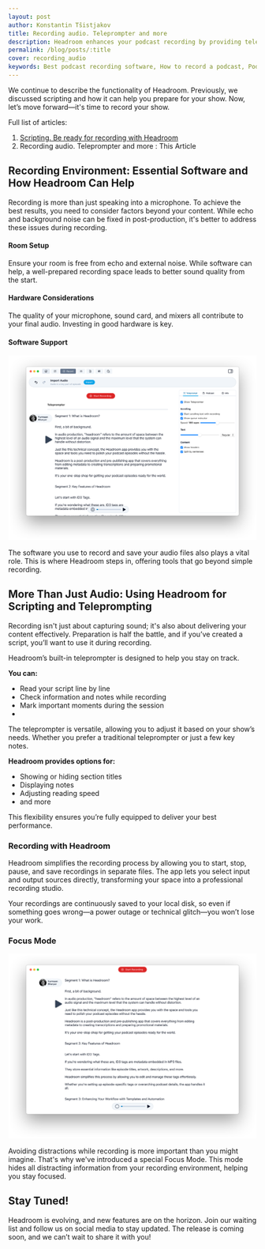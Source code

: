 ```yaml
---
layout: post
author: Konstantin Tšistjakov
title: Recording audio. Teleprompter and more
description: Headroom enhances your podcast recording by providing teleprompter features, flexible recording options, and continuous file-saving to ensure a professional and efficient workflow.
permalink: /blog/posts/:title
cover: recording_audio
keywords: Best podcast recording software, How to record a podcast, Podcasting tips for beginners, Headroom app review, Teleprompter for podcasters, Improve podcast audio quality, Podcast scripting tools, Audio editing software for podcasts, Podcast preparation guide, Efficient podcast workflow
---
```


We continue to describe the functionality of Headroom. Previously, we discussed scripting and how it can help you prepare for your show. Now, let’s move forward—it's time to record your show.

Full list of articles:
1. [Scripting. Be ready for recording with Headroom](/blog/posts/scripting_in_the_headroom)
2. Recording audio. Teleprompter and more : This Article


## Recording Environment: Essential Software and How Headroom Can Help

Recording is more than just speaking into a microphone. To achieve the best results, you need to consider factors beyond your content. While echo and background noise can be fixed in post-production, it's better to address these issues during recording.

#### Room Setup

Ensure your room is free from echo and external noise. While software can help, a well-prepared recording space leads to better sound quality from the start.

#### Hardware Considerations

The quality of your microphone, sound card, and mixers all contribute to your final audio. Investing in good hardware is key.

#### Software Support

![](/images/blog/posts/record.png)

The software you use to record and save your audio files also plays a vital role. This is where Headroom steps in, offering tools that go beyond simple recording.

## More Than Just Audio: Using Headroom for Scripting and Teleprompting

Recording isn't just about capturing sound; it's also about delivering your content effectively. Preparation is half the battle, and if you’ve created a script, you’ll want to use it during recording.

Headroom’s built-in teleprompter is designed to help you stay on track. 

**You can:**
- Read your script line by line
- Check information and notes while recording
- Mark important moments during the session
- 
The teleprompter is versatile, allowing you to adjust it based on your show’s needs. Whether you prefer a traditional teleprompter or just a few key notes.

**Headroom provides options for:**
- Showing or hiding section titles
- Displaying notes
- Adjusting reading speed
- and more

This flexibility ensures you’re fully equipped to deliver your best performance.

### Recording with Headroom
Headroom simplifies the recording process by allowing you to start, stop, pause, and save recordings in separate files. The app lets you select input and output sources directly, transforming your space into a professional recording studio.

Your recordings are continuously saved to your local disk, so even if something goes wrong—a power outage or technical glitch—you won’t lose your work.

### Focus Mode

![](/images/blog/posts/record_focus_mode.png)

Avoiding distractions while recording is more important than you might imagine. That's why we've introduced a special Focus Mode. This mode hides all distracting information from your recording environment, helping you stay focused.

## Stay Tuned!
Headroom is evolving, and new features are on the horizon. Join our waiting list and follow us on social media to stay updated. The release is coming soon, and we can’t wait to share it with you!
